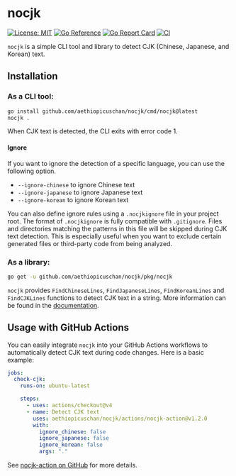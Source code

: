 # nocjk

[![License: MIT](https://img.shields.io/badge/License-MIT-brightgreen?style=flat-square)](/LICENSE)
[![Go Reference](https://pkg.go.dev/badge/github.com/aethiopicuschan/nocjk.svg)](https://pkg.go.dev/github.com/aethiopicuschan/nocjk)
[![Go Report Card](https://goreportcard.com/badge/github.com/aethiopicuschan/nocjk)](https://goreportcard.com/report/github.com/aethiopicuschan/nocjk)
[![CI](https://github.com/aethiopicuschan/nocjk/actions/workflows/ci.yaml/badge.svg)](https://github.com/aethiopicuschan/nocjk/actions/workflows/ci.yaml)

`nocjk` is a simple CLI tool and library to detect CJK (Chinese, Japanese, and Korean) text.

## Installation

### As a CLI tool:

```sh
go install github.com/aethiopicuschan/nocjk/cmd/nocjk@latest
nocjk .
```

When CJK text is detected, the CLI exits with error code 1.

#### Ignore

If you want to ignore the detection of a specific language, you can use the following option.

- `--ignore-chinese` to ignore Chinese text
- `--ignore-japanese` to ignore Japanese text
- `--ignore-korean` to ignore Korean text

You can also define ignore rules using a `.nocjkignore` file in your project root. The format of `.nocjkignore` is fully compatible with `.gitignore`. Files and directories matching the patterns in this file will be skipped during CJK text detection. This is especially useful when you want to exclude certain generated files or third-party code from being analyzed.

### As a library:

```sh
go get -u github.com/aethiopicuschan/nocjk/pkg/nocjk
```

`nocjk` provides `FindChineseLines`, `FindJapaneseLines`, `FindKoreanLines` and `FindCJKLines` functions to detect CJK text in a string. More information can be found in the [documentation](https://pkg.go.dev/github.com/aethiopicuschan/nocjk).

## Usage with GitHub Actions

You can easily integrate `nocjk` into your GitHub Actions workflows to automatically detect CJK text during code changes. Here is a basic example:

```yaml
jobs:
  check-cjk:
    runs-on: ubuntu-latest

    steps:
      - uses: actions/checkout@v4
      - name: Detect CJK text
        uses: aethiopicuschan/nocjk/actions/nocjk-action@v1.2.0
        with:
          ignore_chinese: false
          ignore_japanese: false
          ignore_korean: false
          args: "."
```

See [nocjk-action on GitHub](https://github.com/aethiopicuschan/nocjk/tree/main/actions/nocjk-action) for more details.
